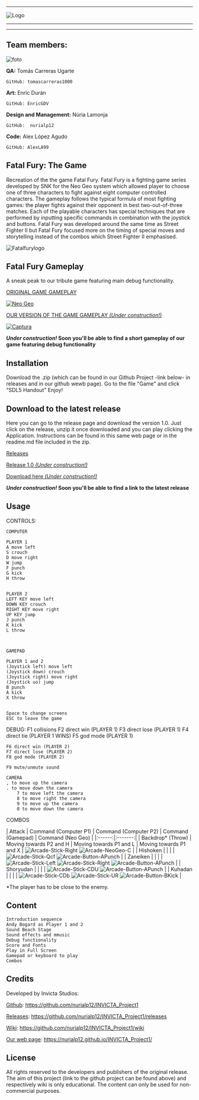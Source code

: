 ﻿

***

![Logo](https://user-images.githubusercontent.com/45202050/54493833-9a452480-48d4-11e9-974f-eff72c589dc6.png)

***

***


## Team members:



![foto](https://user-images.githubusercontent.com/45202050/54494645-dd0afa80-48dc-11e9-9ecb-0e7b0ffe4e87.png)



**QA:** Tomás Carreras Ugarte

	GitHub: tomascarreras1000

**Art:** Enric Durán

	GitHub:	EnricGDV

**Design and Management:** Núria Lamonja

	GitHub:	 nurialp12

**Code:** Alex López Agudo

	GitHub: AlexLA99



## Fatal Fury: The Game

Recreation of the the game Fatal Fury.
Fatal Fury is a fighting game series developed by SNK for the Neo Geo system which allowed player to choose one of three characters to fight against eight computer controlled characters.
The gameplay follows the typical formula of most fighting games: 
the player fights against their opponent in best two-out-of-three matches. 
Each of the playable characters has special techniques that are performed by inputting specific commands in combination with the joystick and buttons. 
Fatal Fury was developed around the same time as Street Fighter II but Fatal Fury focused more on the timing of special moves and storytelling instead of the combos which Street Fighter II emphasised.



![Fatalfurylogo](https://user-images.githubusercontent.com/45202050/54493944-936ae180-48d5-11e9-84dd-8394be766b35.png)



## Fatal Fury Gameplay

A sneak peak to our tribute game featuring main debug functionality.


[ORIGINAL GAME GAMEPLAY](https://www.youtube.com/watch?reload=9&v=HaGLQx7gU8U)

[![Neo Geo](https://user-images.githubusercontent.com/45202069/54490964-e1262080-48ba-11e9-9417-95b7d2374868.png)
](https://youtu.be/EdcM2x3tSDQ)


[OUR VERSION OF THE GAME GAMEPLAY _(Under construction!)_](https://youtu.be/1VTVzMcLEoY)

[![Captura](https://user-images.githubusercontent.com/45202050/59235514-faa4e300-8bf1-11e9-9f13-34d3cfcfa31b.PNG)
](https://youtu.be/1VTVzMcLEoY)


**_Under construction!_ Soon you'll be able to find a short gameplay of our game featuring debug functionality**



## Installation

Download the .zip (which can be found in our Github Project -link below- in releases and in our github wewb page).
Go to the file "Game" and click "SDL5 Handout"
Enjoy!



## Download to the latest release

Here you can go to the release page and download the version 1.0. Just click on the release, unzip it once downloaded and you can play clicking the Application.
Instructions can be found in this same web page or in the readme.md file included in the zip.


[Releases](https://github.com/nurialp12/INVICTA_Project1/releases)

[Release 1.0 _(Under construction!)_](https://github.com/nurialp12/INVICTA_Project1/releases/tag/0.8)

[Download here _(Under construction!)_](https://github.com/nurialp12/INVICTA_Project1/releases)



**_Under construction!_ Soon you'll be able to find a link to the latest release**



## Usage

CONTROLS:

	COMPUTER

	PLAYER 1
	A move left
	S crouch
	D move right
	W jump
	F punch
	G kick
	H throw
	

	PLAYER 2
	LEFT KEY move left
	DOWN KEY crouch
	RIGHT KEY move right
	UP KEY jump
	J punch
	K kick
	L throw



	GAMEPAD

	PLAYER 1 and 2
	(Joystick left) move left
	(Joystick down) crouch
	(Joystick right) move right
	(Joystick uo) jump
	B punch
	A kick
	X throw
	

	Space to change screens
	ESC to leave the game	



DEBUG:
	F1 collisions
	F2 direct win (PLAYER 1)
	F3 direct lose (PLAYER 1)
	F4 direct tie (PLAYER 1 WINS)
	F5 god mode (PLAYER 1)

	F6 direct win (PLAYER 2)
	F7 direct lose (PLAYER 2)
	F8 god mode (PLAYER 2)

	F9 mute/unmute sound

	CAMERA
	, to move up the camera
	. to move down the camera
		7 to move left the camera
		8 to move right the camera
		9 to move up the camera
		0 to move down the camera



COMBOS

| Attack | Command (Computer P1) | Command (Computer P2) | Command (Gamepad) | Command (Neo Geo) |
|:------:|:-------:|
| Backdrop* (Throw) | Moving towards P2 and H | Moving towards P1 and L | Moving towards P1 and X |  ![Arcade-Stick-Right](https://user-images.githubusercontent.com/45202050/54491003-1af72700-48bb-11e9-9593-95881a8e5f0e.png)  ![Arcade-NeoGeo-C](https://user-images.githubusercontent.com/45202050/54490997-1a5e9080-48bb-11e9-8479-c703c08b09d8.png)  |
| Hishoken |  |  |  |  ![Arcade-Stick-Qcf](https://user-images.githubusercontent.com/45202050/54491002-1af72700-48bb-11e9-823e-3b330a736b66.png)  ![Arcade-Button-APunch](https://user-images.githubusercontent.com/45202050/54490991-19c5fa00-48bb-11e9-917a-b3aa9c2b2146.png)  |
| Zaneiken |  |  |  |  ![Arcade-Stick-Left](https://user-images.githubusercontent.com/45202050/54491117-1717d480-48bc-11e9-8680-528b2c4572ab.png)  ![Arcade-Stick-Right](https://user-images.githubusercontent.com/45202050/54491120-17b06b00-48bc-11e9-906b-d4ee258ff0e0.png)  ![Arcade-Button-APunch](https://user-images.githubusercontent.com/45202050/54491106-15e6a780-48bc-11e9-93fe-170360e1c713.png)  |
| Shoryudan |  |  |  |  ![Arcade-Stick-CDU](https://user-images.githubusercontent.com/45202050/54491115-1717d480-48bc-11e9-9a93-ba39c49e155e.png)  ![Arcade-Button-APunch](https://user-images.githubusercontent.com/45202050/54491106-15e6a780-48bc-11e9-93fe-170360e1c713.png)  |
| Kuhadan |  |  |  |  ![Arcade-Stick-CDb](https://user-images.githubusercontent.com/45202050/54491114-1717d480-48bc-11e9-9036-d57c6bef3ed9.png)  ![Arcade-Stick-UR](https://user-images.githubusercontent.com/45202050/54491121-17b06b00-48bc-11e9-9d9e-12bea84ce886.png)  ![Arcade-Button-BKick](https://user-images.githubusercontent.com/45202050/54491108-15e6a780-48bc-11e9-8aee-c2e9ab3a13a8.png)  |

*The player has to be close to the enemy.



## Content

	Introduction sequence
	Andy Bogard as Player 1 and 2
	Sound Beach Stage
	Sound effects and mmusic
	Debug functionality
	Score and Fonts
	Play in Full Screen
	Gamepad or keyboard to play
	Combos



## Credits

Developed by Invicta Studios:

[Github](https://github.com/nurialp12/INVICTA_Project1): https://github.com/nurialp12/INVICTA_Project1

[Releases](https://github.com/nurialp12/INVICTA_Project1/releases): https://github.com/nurialp12/INVICTA_Project1/releases

[Wiki](https://github.com/nurialp12/INVICTA_Project1/wiki): https://github.com/nurialp12/INVICTA_Project1/wiki

[Our web page](https://nurialp12.github.io/INVICTA_Project1/): https://nurialp12.github.io/INVICTA_Project1/



## License

All rights reserved to the developers and publishers of the original release. 
The aim of this project (link to the github project can be found above) and respectively wiki is only educational. 
The content can only be used for non-commercial purposes.


